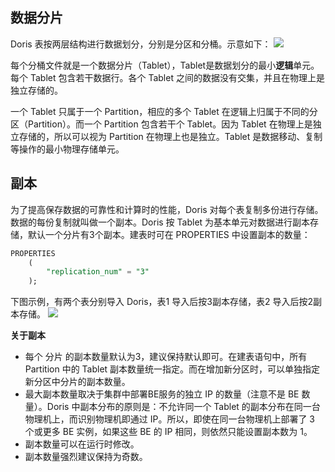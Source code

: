 ## 数据分片
Doris 表按两层结构进行数据划分，分别是分区和分桶。示意如下：
![](https://qcloudimg.tencent-cloud.cn/raw/d99a7c54f29b2ffe86b033c639f2d4da.jpg)

每个分桶文件就是一个数据分片（Tablet），Tablet是数据划分的最小**逻辑**单元。每个 Tablet 包含若干数据行。各个 Tablet 之间的数据没有交集，并且在物理上是独立存储的。

一个 Tablet 只属于一个 Partition，相应的多个 Tablet 在逻辑上归属于不同的分区（Partition）。而一个 Partition 包含若干个 Tablet。因为 Tablet 在物理上是独立存储的，所以可以视为 Partition 在物理上也是独立。Tablet 是数据移动、复制等操作的最小物理存储单元。


## 副本
为了提高保存数据的可靠性和计算时的性能，Doris 对每个表复制多份进行存储。数据的每份复制就叫做一个副本。Doris 按 Tablet 为基本单元对数据进行副本存储，默认一个分片有3个副本。建表时可在 PROPERTIES 中设置副本的数量：
```sql
PROPERTIES
	(
	    "replication_num" = "3"
	);
```
下图示例，有两个表分别导入 Doris，表1 导入后按3副本存储，表2 导入后按2副本存储。
![](https://qcloudimg.tencent-cloud.cn/raw/43e72155d5f3578596c2aa3da6782d86.jpg)

**关于副本**
- 每个 分片 的副本数量默认为3，建议保持默认即可。在建表语句中，所有 Partition 中的 Tablet 副本数量统一指定。而在增加新分区时，可以单独指定新分区中分片的副本数量。
- 最大副本数量取决于集群中部署BE服务的独立 IP 的数量（注意不是 BE 数量）。Doris 中副本分布的原则是：不允许同一个 Tablet 的副本分布在同一台物理机上，而识别物理机即通过 IP。所以，即使在同一台物理机上部署了 3 个或更多 BE 实例，如果这些 BE 的 IP 相同，则依然只能设置副本数为 1。
- 副本数量可以在运行时修改。
- 副本数量强烈建议保持为奇数。
